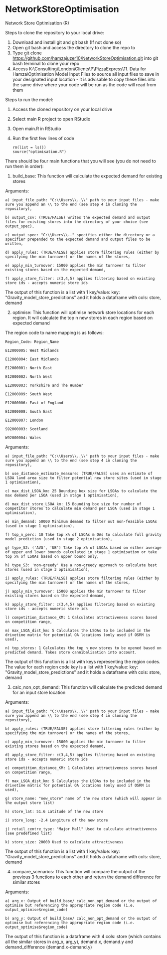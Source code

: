 # NetworkStoreOptimisation
Network Store Optimisation (R)

Steps to clone the repository to your local drive:

1) Download and install git and git bash (If not done so)
2) Open git bash and access the directory to clone the repo to
3) Type git clone https://github.com/hamzajuzer10/NetworkStoreOptimisation.git into git bash terminal to clone your repo
4) Access K:\Consulting\London\Clients\P\PizzaExpress\11. Data for Hamza\Optimisation Model Input Files to source all input files to save in your designated input location - it is advisable to copy these files into the same drive where your code will be run as the code will read from them

Steps to run the model:

1) Access the cloned repository on your local drive
2) Select main R project to open RStudio
3) Open main.R in RStudio
4) Run the first few lines of code

       rm(list = ls())
       source("optimisation.R")

There should be four main functions that you will see (you do not need to run them in order):

1) build_base: This function will calculate the expected demand for existing stores 

Arguments:

    a) input_file_path: "C:\\Users\\..\\" path to your input files - make sure you append an \\ to the end (see step 4 in cloning the repository),

    b) output_csv: (TRUE/FALSE) writes the expected demand and output files for existing stores into the directory of your choice (see output_spec), 

    c) output_spec: "C:\\Users\\.." specifies either the directory or a specifier prepended to the expected demand and output files to be written, 

    d) apply_rules: (TRUE/FALSE) applies store filtering rules (either by specifying the min turnover) or the names of the stores, 

    e) apply_min_turnover: 15000 applies the min turnover to filter existing stores based on the expected demand, 

    f) apply_store_filter: c(3,4,5) applies filtering based on existing store ids - accepts numeric store ids

  The output of this function is a list with 1 key/value: key: "Gravity_model_store_predictions" and it holds a dataframe with cols: store, demand

2) optimise: This function will optimise network store locations for each region. It will calculate the top n new stores in each region based on expected demand

The region code to name mapping is as follows:

    Region_Code: Region_Name

    E12000005: West Midlands

    E12000004: East Midlands

    E12000001: North East

    E12000002: North West

    E12000003: Yorkshire and The Humber

    E12000009: South West

    E12000006: East of England

    E12000008: South East

    E12000007: London

    S92000003: Scotland

    W92000004: Wales

Arguments:

    a) input_file_path: "C:\\Users\\..\\" path to your input files - make sure you append an \\ to the end (see step 4 in cloning the repository), 

    b) use_distance_estimate_measure: (TRUE/FALSE) uses an estimate of LSOA land area size to filter potential new store sites (used in stage 1 optimisation),

    c) max_dist_LSOA_km: 25 Bounding box size for LSOAs to calculate the max demand per LSOA (used in stage 1 optimisation),

    d) max_dist_store_LSOA_km: 15 Bounding box size for number of competitor stores to calculate min demand per LSOA (used in stage 1 optimisation),

    e) min_demand: 50000 Minimum demand to filter out non-feasible LSOAs (used in stage 1 optimisation),

    f) top_n_perc: 10 Take top x% of LSOAs & OAs to calculate full gravity model prediction (used in stage 2 optimisation), 

    g) type_S2: ('AVG', 'UB') Take top x% of LSOAs based on either average of upper and lower bounds calculated in stage 1 optimisation or take top x% of LSOAs based on upper bound only,

    h) type_S3: 'non-greedy' Use a non-greedy approach to calculate best stores (used in stage 3 optimisation),

    i) apply_rules: (TRUE/FALSE) applies store filtering rules (either by specifying the min turnover) or the names of the stores,

    j) apply_min_turnover: 15000 applies the min turnover to filter existing stores based on the expected demand, 

    k) apply_store_filter: c(3,4,5) applies filtering based on existing store ids - accepts numeric store ids

    l) competition_distance_KM: 1 Calculates attractiveness scores based on competition range,

    m) max_LSOA_dist_km: 5 Calculates the LSOAs to be included in the drivetime matrix for potential OA locations (only used if OSRM is used),

    n) top_stores: 1 Calculates the top n new stores to be opened based on predicted demand. Takes store cannibalisation into account. 

   The output of this function is a list with keys representing the region codes. The value for each region code key is a list with 1 key/value: key: "Gravity_model_store_predictions" and it holds a dataframe with cols: store, demand

3) calc_non_opt_demand: This function will calculate the predicted demand for an input store location

Arguments:

    a) input_file_path: "C:\\Users\\..\\" path to your input files - make sure you append an \\ to the end (see step 4 in cloning the repository), 
    
    b) apply_rules: (TRUE/FALSE) applies store filtering rules (either by specifying the min turnover) or the names of the stores,

    c) apply_min_turnover: 15000 applies the min turnover to filter existing stores based on the expected demand, 

    d) apply_store_filter: c(3,4,5) applies filtering based on existing store ids - accepts numeric store ids

    e) competition_distance_KM: 1 Calculates attractiveness scores based on competition range,

    f) max_LSOA_dist_km: 5 Calculates the LSOAs to be included in the drivetime matrix for potential OA locations (only used if OSRM is used),

    g) store_name: "new_store" name of the new store (which will appear in the output store list)
    
    h) store_lat: 51.6 Latitude of the new store
    
    i) store_long: -2.4 Longiture of the new store
    
    j) retail_centre_type: "Major Mall" Used to calculate attractiveness (see predefined list)
    
    k) store_size: 20000 Used to calculate attractiveness

   The output of this function is a list with 1 key/value: key: "Gravity_model_store_predictions" and it holds a dataframe with cols: store, demand

4) compare_scenarios: This function will compare the output of the previous 3 functions to each other and return the demand difference for similar stores

Arguments:

    a) arg_x: Output of build_base/ calc_non_opt_demand or the output of optimise but referencing the appropriate region code (i.e. output_optimise$region_code)
    
    b) arg_y: Output of build_base/ calc_non_opt_demand or the output of optimise but referencing the appropriate region code (i.e. output_optimise$region_code)
    
   The output of this function is a dataframe with 4 cols: store (which contains all the similar stores in arg_x, arg_y), demand.x, demand.y and demand_difference (demand.x-demand.y) 




